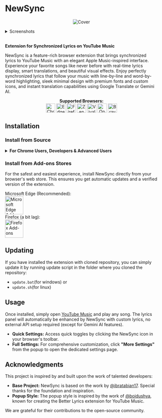 # **NewSync**

<p align="center">
<img src="https://hivicode.github.io/newsync/Cover.jpg" alt="Cover">
</p>

<details>
<summary>Screenshots</summary>
<p align="center">
<img src="https://hivicode.github.io/newsync/pvspecial.png" alt="Player Page Screenshot">
<img src="https://hivicode.github.io/newsync/pv1.png" alt="Artwork Fullscreen Screenshot 1">
<img src="https://hivicode.github.io/newsync/pv2.png" alt="Artwork Fullscreen Screenshot 2">
<img src="https://hivicode.github.io/newsync/pv3.png" alt="Artwork Fullscreen Screenshot 3">
<img src="https://hivicode.github.io/newsync/pv4.png" alt="Artwork Fullscreen Screenshot 4">
</p>
</details>

<br>

**Extension for Synchronized Lyrics on YouTube Music**

NewSync is a feature-rich browser extension that brings synchronized lyrics to YouTube Music with an elegant Apple Music-inspired interface. Experience your favorite songs like never before with real-time lyrics display, smart translations, and beautiful visual effects. Enjoy perfectly synchronized lyrics that follow your music with line-by-line and word-by-word highlighting, sleek minimal design with premium fonts and custom icons, and instant translation capabilities using Google Translate or Gemini AI.

<p align="center">
    <b>Supported Browsers:</b>
<br>
<img  width="30px" src="https://cdn-icons-png.flaticon.com/128/6125/6125000.png" alt="Chrome">
<img  width="30px" src="https://cdn-icons-png.flaticon.com/128/5968/5968890.png" alt="Edge">
<img  width="30px" src="https://cdn-icons-png.flaticon.com/128/5968/5968827.png" alt="Firefox">
<img  width="30px" src="https://raw.githubusercontent.com/zen-browser/.github/refs/heads/main/profile/logo-black.png" alt="Zen">
<img  width="30px" src="https://upload.wikimedia.org/wikipedia/commons/thumb/e/e4/Vivaldi_web_browser_logo.svg/456px-Vivaldi_web_browser_logo.png" alt="Vivaldi">
<img  width="30px" src="https://cdn-icons-png.flaticon.com/128/6124/6124994.png" alt="Opera">
<img  width="30px" src="https://img.icons8.com/?size=48&id=cM42lftaD9Z3&format=png" alt="Brave">
</p>

## Installation

### Install from Source

<details>
<summary><b>For Chrome Users, Developers & Advanced Users</b></summary>

### Requirements:
- install [git scm](https://github.com/git-for-windows/git/releases/download/v2.51.0.windows.1/Git-2.51.0-64-bit.exe)

### For Chrome, Vivaldi, Opera, and Brave

1.  **Clone or Download the Repository:**
    ```bash
    git clone https://github.com/ban-heesoo/NewSync
    ```
2.  Alternatively, you can download the latest release from [Github Releases](https://github.com/ban-heesoo/NewSync/releases/latest) and extract the zip file.
3.  **Open Extensions Page:**
    Navigate to `chrome://extensions/` (same for Vivaldi, Opera, and Brave)
4.  **Enable Developer Mode:**
    Toggle the "Developer mode" switch in the top right corner.
5.  **Load Unpacked Extension:**
    Click on "Load unpacked" and select the cloned repository folder.

### For Firefox and Zen

1.  **Clone or Download the Repository:**
    ```bash
    git clone https://github.com/ban-heesoo/NewSync
    ```
2.  Alternatively, you can download the latest release from [Github Releases](https://github.com/ban-heesoo/NewSync/releases/latest) and extract the zip file.
3.  **Open Firefox Debugging Page:**
    Navigate to `about:debugging#/runtime/this-firefox`
4.  **Load Temporary Add-on:**
    Click on "Load Temporary Add-on" and choose the `manifest.json` file from the repository folder.

</details>


### Install from Add-ons Stores

For the safest and easiest experience, install NewSync directly from your browser's web store. This ensures you get automatic updates and a verified version of the extension.

<p float="left">
Microsoft Edge (Recommended):<br>
<a href="https://microsoftedge.microsoft.com/addons/detail/newsync/abdllbamaomfdbfiipnpljdiljojmnoe" target="_blank"><img src="https://hivicode.github.io/newsync/edge.svg" alt="Microsoft Edge Add-ons" height="60"/></a><br>
Firefox (a bit lag):<br>
<a href="https://addons.mozilla.org/en-US/firefox/addon/newsync/" target="_blank"><img src="https://hivicode.github.io/newsync/firefox.svg" alt="Firefox Add-ons" height="60"/></a>
</p>

## Updating

If you have installed the extension with cloned repository, you can simply update it by running update script in the folder where you cloned the repository:<br>
- `update.bat`(for windows) or
- `update.sh`(for linux)

## Usage

Once installed, simply open [YouTube Music](https://music.youtube.com/) and play any song. The lyrics panel will automatically be enhanced by NewSync with custom lyrics, no external API setup required (except for Gemini AI features).

-   **Quick Settings:** Access quick toggles by clicking the NewSync icon in your browser's toolbar.
-   **Full Settings:** For comprehensive customization, click **"More Settings"** from the popup to open the dedicated settings page.

## Acknowledgments

This project is inspired by and built upon the work of talented developers:

- **Base Project:** NewSync is based on the work by [@ibratabian17](https://github.com/ibratabian17). Special thanks for the foundation and inspiration.
- **Popup Style:** The popup style is inspired by the work of [@boidushya](https://github.com/boidushya), known for creating the Better Lyrics extension for YouTube Music.

We are grateful for their contributions to the open-source community.
